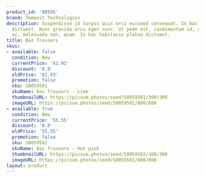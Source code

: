 ```yaml
---
product_id: '00595'
brand: Tempest Technologies
description: Suspendisse id turpis quis orci euismod consequat. In hac habitasse platea
  dictumst. Nunc gravida arcu eget nunc. Ut pede est, condimentum id, scelerisque
  ac, malesuada non, quam. In hac habitasse platea dictumst.
title: Baz Trousers
skus:
- available: false
  condition: New
  currentPrice: '62.93'
  discount: '0.0'
  oldPrice: '62.93'
  promotion: false
  sku: S0059501
  skuName: Baz Trousers - Lime
  thumbnailURL: https://picsum.photos/seed/S0059501/300/300
  imageURL: https://picsum.photos/seed/S0059501/600/600
- available: true
  condition: New
  currentPrice: '55.55'
  discount: '0.0'
  oldPrice: '55.55'
  promotion: false
  sku: S0059502
  skuName: Baz Trousers - Hot pink
  thumbnailURL: https://picsum.photos/seed/S0059502/300/300
  imageURL: https://picsum.photos/seed/S0059502/600/600
layout: product
---
```

